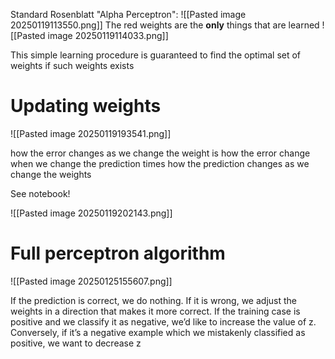 Standard Rosenblatt "Alpha Perceptron":
![[Pasted image 20250119113550.png]]
The red weights are the **only** things that are learned
![[Pasted image 20250119114033.png]]

This simple learning procedure is guaranteed to find the optimal set of weights if such weights exists


# Updating weights
![[Pasted image 20250119193541.png]]



how the error changes as we change the weight is how the error change when we change the prediction times how the prediction changes as we change the weights

See notebook!



![[Pasted image 20250119202143.png]]


# Full perceptron algorithm
![[Pasted image 20250125155607.png]]

If the prediction is correct, we do nothing. If it is wrong, we adjust the weights in a direction that makes it more correct.
If the training case is positive and we classify it as negative, we’d like to increase the value of z. 
Conversely, if it’s a negative example which we mistakenly classified as positive, we want to decrease z